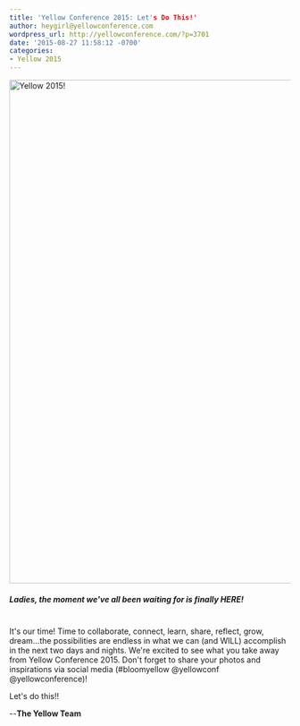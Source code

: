 ```yaml
---
title: 'Yellow Conference 2015: Let's Do This!'
author: heygirl@yellowconference.com
wordpress_url: http://yellowconference.com/?p=3701
date: '2015-08-27 11:58:12 -0700'
categories:
- Yellow 2015
---
```

<p><a href="http://yellowconference.com/wp-content/uploads/2015/08/its-happening_blog.png"><img class="aligncenter size-full wp-image-3702" src="http://yellowconference.com/wp-content/uploads/2015/08/its-happening_blog.png" alt="Yellow 2015!" width="700" height="900" /></a></p>
<h5>Ladies, the moment we've all been waiting for is finally HERE!</h5><br />
It's our time! Time to collaborate, connect, learn, share, reflect, grow, dream...the possibilities are endless in what we can (and WILL) accomplish in the next two days and nights. We're excited to see what you take away from Yellow Conference 2015. Don't forget to share your photos and inspirations via social media (#bloomyellow @yellowconf @yellowconference)!</p>
<p>Let's do this!!</p>
<p>--<strong>The Yellow Team</strong></p>
